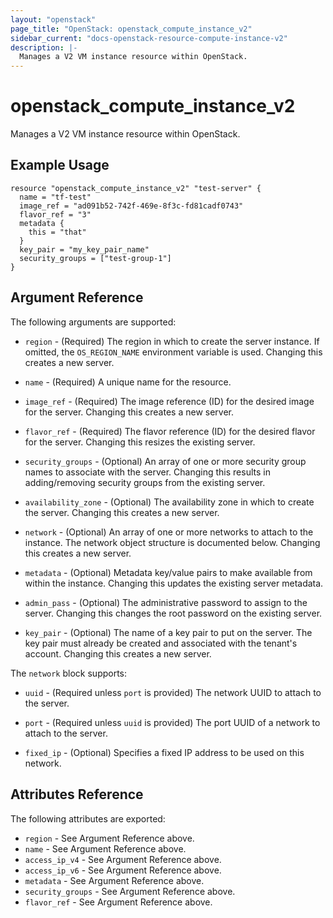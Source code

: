 ```yaml
---
layout: "openstack"
page_title: "OpenStack: openstack_compute_instance_v2"
sidebar_current: "docs-openstack-resource-compute-instance-v2"
description: |-
  Manages a V2 VM instance resource within OpenStack.
---
```


# openstack\_compute\_instance_v2

Manages a V2 VM instance resource within OpenStack.

## Example Usage

```
resource "openstack_compute_instance_v2" "test-server" {
  name = "tf-test"
  image_ref = "ad091b52-742f-469e-8f3c-fd81cadf0743"
  flavor_ref = "3"
  metadata {
    this = "that"
  }
  key_pair = "my_key_pair_name"
  security_groups = ["test-group-1"]
}
```

## Argument Reference

The following arguments are supported:

* `region` - (Required) The region in which to create the server instance. If
    omitted, the `OS_REGION_NAME` environment variable is used. Changing this
    creates a new server.

* `name` - (Required) A unique name for the resource.

* `image_ref` - (Required) The image reference (ID) for the desired image for
    the server. Changing this creates a new server.

* `flavor_ref` - (Required) The flavor reference (ID) for the desired flavor
    for the server. Changing this resizes the existing server.

* `security_groups` - (Optional) An array of one or more security group names
    to associate with the server. Changing this results in adding/removing
    security groups from the existing server.

* `availability_zone` - (Optional) The availability zone in which to create
    the server. Changing this creates a new server.

* `network` - (Optional) An array of one or more networks to attach to the
    instance. The network object structure is documented below. Changing this
    creates a new server.

* `metadata` - (Optional) Metadata key/value pairs to make available from
    within the instance. Changing this updates the existing server metadata.

* `admin_pass` - (Optional) The administrative password to assign to the server.
    Changing this changes the root password on the existing server.

* `key_pair` - (Optional) The name of a key pair to put on the server. The key
    pair must already be created and associated with the tenant's account.
    Changing this creates a new server.

The `network` block supports:

* `uuid` - (Required unless `port` is provided) The network UUID to attach to
    the server.

* `port` - (Required unless `uuid` is provided) The port UUID of a network to
    attach to the server.

* `fixed_ip` - (Optional) Specifies a fixed IP address to be used on this
    network.

## Attributes Reference

The following attributes are exported:

* `region` - See Argument Reference above.
* `name` - See Argument Reference above.
* `access_ip_v4` - See Argument Reference above.
* `access_ip_v6` - See Argument Reference above.
* `metadata` - See Argument Reference above.
* `security_groups` - See Argument Reference above.
* `flavor_ref` - See Argument Reference above.
